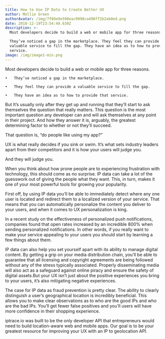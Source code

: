 ```yaml
---
title: How to Use IP Data to Create Better UX
author: Mollie Green
authorAvatar: /img/7f89e9e590eac9998ca498ff2b2ab0ed.png
date: 2018-12-19T23:54:49.630Z
description: >-
  Most developers decide to build a web or mobile app for three reasons.

  They’ve noticed a gap in the marketplace. They feel they can provide a
  valuable service to fill the gap. They have an idea as to how to provide that
  service.
image: /img/image1-min.png
---
```


Most developers decide to build a web or mobile app for three reasons.



	•	They’ve noticed a gap in the marketplace.

	•	They feel they can provide a valuable service to fill the gap.

	•	They have an idea as to how to provide that service.



But It’s usually only after they get up and running that they’ll start to ask themselves the question that really matters. This question is the most important question any developer can and will ask themselves at any point in their project. And how they answer it is, arguably, the greatest determining factor to whether or not they’ll succeed.



That question is, “do people like using my app?”



UX is what really decides if you sink or swim. It’s what sets industry leaders apart from their competitors and it is how your users will judge you.



And they will judge you.



When you think about how prone people are to experiencing frustration with technology, this should come as no surprise. IP data can take a lot of the guesswork out of giving the people what they want. This, in turn, makes it one of your most powerful tools for growing your popularity.



First off, by using IP data you’ll be able to immediately detect where any one user is located and redirect them to a localized version of your service. That means that you can automatically personalize the content you deliver to your users, and when it comes to UX personalization is king.



In a recent study on the effectiveness of personalized push notifications, companies found that open rates increased by an incredible 800% when sending personalized notifications. In other words, if you really want to make your service appealing to your users you should start by learning a few things about them.



IP data can also help you set yourself apart with its ability to manage digital content. By getting a grip on your media distribution chain, you’ll be able to guarantee that all licensing and copyright agreements are being followed without any of the stress typically associated. Properly disseminating media will also act as a safeguard against online piracy and ensure the safety of digital assets.But your UX isn’t just about the positive experiences you bring to your users, it’s also mitigating negative experiences.



The case for IP data as fraud prevention is pretty clear. The ability to clearly distinguish a user’s geographical location is incredibly beneficial. This allows you to make clear observations as to who are the good IPs and who are the bad IPs. You’ll get fewer false positives and you’ll users will have more confidence in their shopping experience.



iptrace.io was built to be the only developer API that entrepreneurs would need to build location-aware web and mobile apps. Our goal is to be your greatest resource for improving your UX with an IP to geolocation API.
